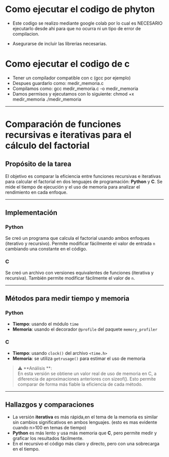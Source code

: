 # Como ejecutar el codigo de phyton

- Este codigo se realizo mediante google colab por lo cual es NECESARIO ejecutarlo desde ahi para que no ocurra ni un tipo de error de compilacion.

- Asegurarse de incluir las librerias necesarias.


# Como ejecutar el codigo de c

- Tener un compilador compatible con c (gcc por ejemplo)
- Despues guardarlo como: medir_memoria.c
- Compilamos como: gcc medir_memoria.c -o medir_memoria
- Damos permisos y ejecutamos con lo siguiente:  chmod +x medir_memoria
./medir_memoria




---
# Comparación de funciones recursivas e iterativas para el cálculo del factorial

## Propósito de la tarea

El objetivo es comparar la eficiencia entre funciones recursivas e iterativas para calcular el factorial en dos lenguajes de programación: **Python** y **C**. Se mide el tiempo de ejecución y el uso de memoria para analizar el rendimiento en cada enfoque.

---

## Implementación

### Python

Se creó un programa que calcula el factorial usando ambos enfoques (iterativo y recursivo). Permite modificar fácilmente el valor de entrada `n` cambiando una constante en el código.

### C

Se creó un archivo con versiones equivalentes de funciones (iterativa y recursiva). También permite modificar fácilmente el valor de `n`.

---

## Métodos para medir tiempo y memoria

### Python

- **Tiempo**: usando el módulo `time`
- **Memoria**: usando el decorador `@profile` del paquete `memory_profiler`

### C

- **Tiempo**: usando `clock()` del archivo `<time.h>`
- **Memoria**: se utiliza `getrusage()` para estimar el uso de memoria

> ⚠️ **Análisis **:  
En esta versión se obtiene un valor real de uso de memoria en C, a diferencia de aproximaciones anteriores con sizeof(). Esto permite comparar de forma más fiable la eficiencia de cada método.

---

## Hallazgos y comparaciones

- La versión **iterativa** es más rápida,en el tema de la memoria es similar sin cambios significativos en ambos lenguajes. (esto es mas evidente cuando n>100 en temas de tiempo)
- **Python** es más lento y usa más memoria que **C**, pero permite medir y graficar los resultados fácilmente.
- En el recursivo el código más claro y directo, pero con una sobrecarga en el tiempo.
